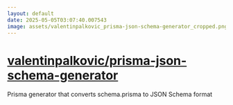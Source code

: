 ```yaml
---
layout: default
date: 2025-05-05T03:07:40.007543
image: assets/valentinpalkovic_prisma-json-schema-generator_cropped.png
---
```


# [valentinpalkovic/prisma-json-schema-generator](https://github.com/valentinpalkovic/prisma-json-schema-generator)

Prisma generator that converts schema.prisma to JSON Schema format
